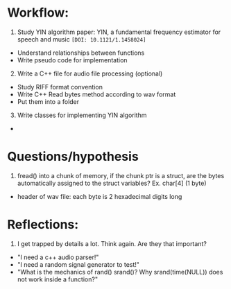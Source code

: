 # Workflow:
1. Study YIN algorithm paper: YIN, a fundamental frequency estimator for speech and music ```[DOI: 10.1121/1.1458024]```
  - Understand relationships between functions
  - Write pseudo code for implementation
2. Write a C++ file for audio file processing (optional)
  - Study RIFF format convention
  - Write C++ Read bytes method according to wav format
  - Put them into a folder
3. Write classes for implementing YIN algorithm
  - 


# Questions/hypothesis
1. fread() into a chunk of memory, if the chunk ptr is a struct, are the bytes automatically assigned to the struct variables? Ex. char[4] (1 byte)
  - header of wav file: each byte is 2 hexadecimal digits long

# Reflections:
1. I get trapped by details a lot. Think again. Are they that important?
  - "I need a c++ audio parser!"
  - "I need a random signal generator to test!"
  - "What is the mechanics of rand() srand()? Why srand(time(NULL)) does not work inside a function?"
